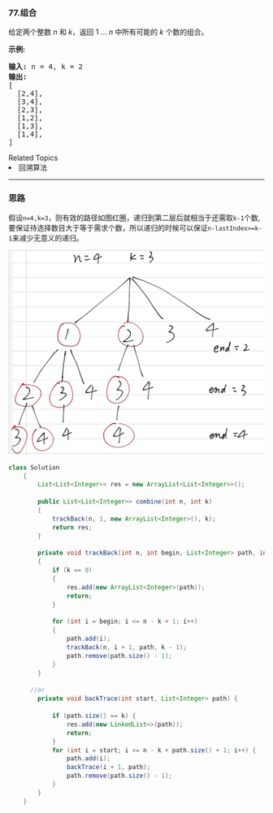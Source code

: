 ### 77.组合
<p>给定两个整数 <em>n</em> 和 <em>k</em>，返回 1 ... <em>n </em>中所有可能的 <em>k</em> 个数的组合。</p>

<p><strong>示例:</strong></p>

<pre><strong>输入:</strong>&nbsp;n = 4, k = 2
<strong>输出:</strong>
[
  [2,4],
  [3,4],
  [2,3],
  [1,2],
  [1,3],
  [1,4],
]</pre>
<div><div>Related Topics</div><div><li>回溯算法</li></div></div>

-------

### 思路
假设`n=4,k=3`，则有效的路径如图红圈，递归到第二层后就相当于还需取`k-1`个数,要保证待选择数目大于等于需求个数，所以递归的时候可以保证`n-lastIndex>=k-1`来减少无意义的递归。

![](pics/2020-03-05-22-20-22.png)
``` java
class Solution
    {
        List<List<Integer>> res = new ArrayList<List<Integer>>();

        public List<List<Integer>> combine(int n, int k)
        {
            trackBack(n, 1, new ArrayList<Integer>(), k);
            return res;
        }

        private void trackBack(int n, int begin, List<Integer> path, int k)
        {
            if (k == 0)
            {
                res.add(new ArrayList<Integer>(path));
                return;
            }

            for (int i = begin; i <= n - k + 1; i++)
            {
                path.add(i);
                trackBack(n, i + 1, path, k - 1);
                path.remove(path.size() - 1);
            }
        }

      //or
        private void backTrace(int start, List<Integer> path) {

            if (path.size() == k) {
                res.add(new LinkedList<>(path));
                return;
            }
            for (int i = start; i <= n - k + path.size() + 1; i++) {
                path.add(i);
                backTrace(i + 1, path);
                path.remove(path.size() - 1);
            }
        }
    }
```